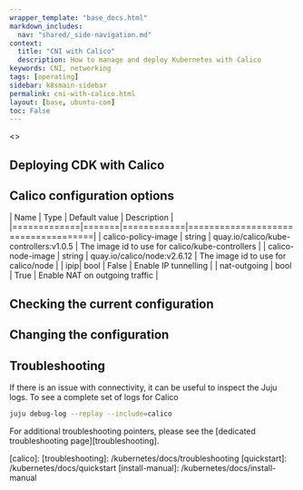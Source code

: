 ```yaml
---
wrapper_template: "base_docs.html"
markdown_includes:
  nav: "shared/_side-navigation.md"
context:
  title: "CNI with Calico"
  description: How to manage and deploy Kubernetes with Calico
keywords: CNI, networking
tags: [operating]
sidebar: k8smain-sidebar
permalink: cni-with-calico.html
layout: [base, ubuntu-com]
toc: False
---
```



<<Calico intro text>>


## Deploying **CDK** with Calico


## Calico configuration options


| Name                  |  Type     |  Default value | Description  |
|=============|=======|============|====================================|
| calico-policy-image  | string     | quay.io/calico/kube-controllers:v1.0.5     | The image id to use for calico/kube-controllers |
| calico-node-image  | string     | quay.io/calico/node:v2.6.12  |  The image id to use for calico/node |
|  ipip|   bool | False |  Enable IP tunnelling |
| nat-outgoing | bool  | True  | Enable NAT on outgoing traffic  |



## Checking the current configuration

## Changing the configuration


## Troubleshooting

If there is an issue with connectivity, it can be useful to inspect the Juju logs. To see a
complete set of logs for Calico

```bash
juju debug-log --replay --include=calico
```

For additional troubleshooting pointers, please see the [dedicated troubleshooting page][troubleshooting].



<!-- LINKS -->

[calico]:
[troubleshooting]: /kubernetes/docs/troubleshooting
[quickstart]:  /kubernetes/docs/quickstart
[install-manual]:  /kubernetes/docs/install-manual
